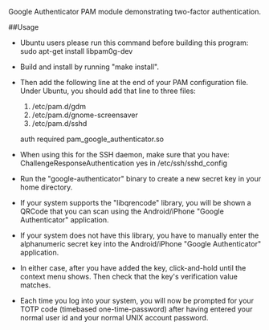 Google Authenticator PAM module demonstrating two-factor authentication.

##Usage

* Ubuntu users please run this command before building this program:
	sudo apt-get install libpam0g-dev

* Build and install by running "make install".

* Then add the following line at the end of your PAM configuration file.
  Under Ubuntu, you should add that line to three files:
  1. /etc/pam.d/gdm
  2. /etc/pam.d/gnome-screensaver
  3. /etc/pam.d/sshd

	auth required pam_google_authenticator.so

* When using this for the SSH daemon, make sure that you have:
	ChallengeResponseAuthentication yes
  in /etc/ssh/sshd_config

* Run the "google-authenticator" binary to create a new secret key in your home
  directory.

* If your system supports the "libqrencode" library, you will be shown a QRCode
  that you can scan using the Android/iPhone "Google Authenticator" application.

* If your system does not have this library, you have to manually enter the
  alphanumeric secret key into the Android/iPhone "Google Authenticator" application.

* In either case, after you have added the key, click-and-hold until the context
  menu shows. Then check that the key's verification value matches.

* Each time you log into your system, you will now be prompted for your
  TOTP code (timebased one-time-password) after having entered your normal user
  id and your normal UNIX account password.


